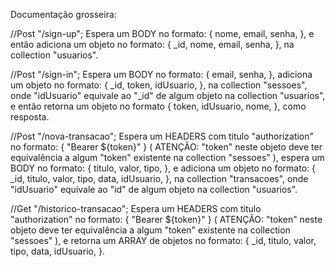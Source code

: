 Documentação grosseira:

//Post "/sign-up";
Espera um BODY no formato:
{
nome,
email,
senha,
},
e então adiciona um objeto no formato:
{
\_id,
nome,
email,
senha,
},
na collection "usuarios".

//Post "/sign-in";
Espera um BODY no formato:
{
email,
senha,
},
adiciona um objeto no formato:
{
\_id,
token,
idUsuario,
},
na collection "sessoes", onde "idUsuario" equivale ao "\_id" de algum objeto na collection "usuarios",
e então retorna um objeto no formato
{
token,
idUsuario,
nome,
}, como resposta.

//Post "/nova-transacao";
Espera um HEADERS com titulo "authorization" no formato:
{
"Bearer ${token}"
}
(
ATENÇÃO:
"token" neste objeto deve ter equivalência a algum "token" existente na collection "sessoes"
),
espera um BODY no formato:
{
titulo,
valor,
tipo,
},
e adiciona um objeto no formato:
{
\_id,
titulo,
valor,
tipo,
data,
idUsuario,
},
na collection "transacoes", onde "idUsuario" equivale ao "id" de algum objeto na collection "usuarios".

//Get "/historico-transacao";
Espera um HEADERS com titulo "authorization" no formato:
{
"Bearer ${token}"
}
(
ATENÇÃO: "token" neste objeto deve ter equivalência a algum "token" existente na collection "sessoes"
),
e retorna um ARRAY de objetos no formato:
{
\_id,
titulo,
valor,
tipo,
data,
idUsuario,
}.
